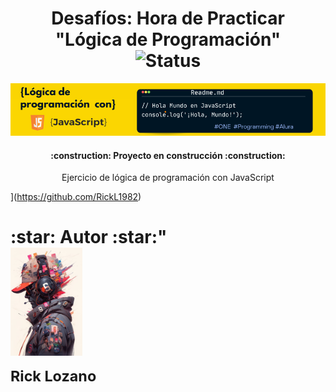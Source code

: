 <div align="center">
  <h1>
    Desafíos: Hora de Practicar<br>
    "Lógica de Programación"<br>
    <img src="https://img.shields.io/badge/STATUS-EN%20DESAROLLO-green" alt="Status">
  </h1>
  <a href="#">
    <img src="Images/Banner JavaScript para Github.png" alt="Banner JavaScript">
  </a>
</div>
<h4 align="center">:construction: Proyecto en construcción :construction:</h4>
<p align="center">Ejercicio de lógica de programación con JavaScript</p>
 
  ](https://github.com/RickL1982) 
  <div align="Legh">
  <h1>
    :star: Autor :star:"<br>
    <img src="Images/Avatar GirHub.jpeg" width=115><br><sub>Rick Lozano</sub>
  </h1>
  <a href="https://github.com/RickL1982">
      </a>
</div>

